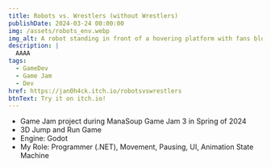 ```yaml
---
title: Robots vs. Wrestlers (without Wrestlers)
publishDate: 2024-03-24 00:00:00
img: /assets/robots_env.webp
img_alt: A robot standing in front of a hovering platform with fans blowing next to it.
description: |
  AAAA
tags:
  - GameDev
  - Game Jam
  - Dev
href: https://jan0h4ck.itch.io/robotsvswrestlers
btnText: Try it on itch.io!
---
```


- Game Jam project during ManaSoup Game Jam 3 in Spring of 2024
- 3D Jump and Run Game
- Engine: Godot
- My Role: Programmer (.NET), Movement, Pausing, UI, Animation State Machine
